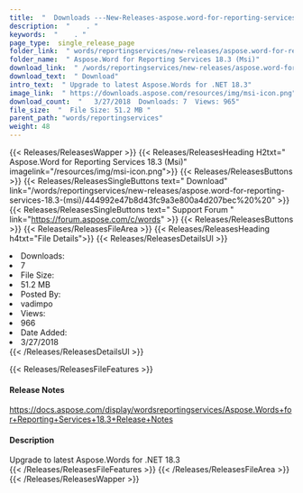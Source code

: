 ```yaml
---
title:  "  Downloads ---New-Releases-aspose.word-for-reporting-services-18.3-(msi) . " 
description:  "    . " 
keywords:  "    . " 
page_type:  single_release_page
folder_link:  " words/reportingservices/new-releases/aspose.word-for-reporting-services-18.3-(msi)/"
folder_name:  " Aspose.Word for Reporting Services 18.3 (Msi)"
download_link:  " /words/reportingservices/new-releases/aspose.word-for-reporting-services-18.3-(msi)/444992e47b8d43fc9a3e800a4d207bec"
download_text:  " Download"
intro_text:  " Upgrade to latest Aspose.Words for .NET 18.3"
image_link:  " https://downloads.aspose.com/resources/img/msi-icon.png"
download_count:  "   3/27/2018  Downloads: 7  Views: 965"
file_size:  "  File Size: 51.2 MB "
parent_path: "words/reportingservices"
weight: 48 
---
```


{{< Releases/ReleasesWapper >}}
  {{< Releases/ReleasesHeading H2txt=" Aspose.Word for Reporting Services 18.3 (Msi)" imagelink="/resources/img/msi-icon.png">}}
  {{< Releases/ReleasesButtons >}}
    {{< Releases/ReleasesSingleButtons text=" Download" link="/words/reportingservices/new-releases/aspose.word-for-reporting-services-18.3-(msi)/444992e47b8d43fc9a3e800a4d207bec%20%20" >}}
    {{< Releases/ReleasesSingleButtons text=" Support Forum " link="https://forum.aspose.com/c/words" >}}
  {{< Releases/ReleasesButtons >}}
  {{< Releases/ReleasesFileArea >}}
    {{< Releases/ReleasesHeading h4txt="File Details">}}
    {{< Releases/ReleasesDetailsUl >}}
             <li>Downloads:</li><li>7</li><li>File Size:</li><li>51.2 MB</li><li>Posted By:</li><li>vadimpo</li><li>Views:</li><li>966</li><li>Date Added:</li><li>3/27/2018</li>
    {{< /Releases/ReleasesDetailsUl >}}

  {{< Releases/ReleasesFileFeatures >}}
      <h4>Release Notes</h4><div><a href="https://docs.aspose.com/display/wordsreportingservices/Aspose.Words+for+Reporting+Services+18.3+Release+Notes">https://docs.aspose.com/display/wordsreportingservices/Aspose.Words+for+Reporting+Services+18.3+Release+Notes</a></div><h4>Description</h4><div class="HTMLDescription">Upgrade to latest Aspose.Words for .NET 18.3</div>
  {{< /Releases/ReleasesFileFeatures >}}
 {{< /Releases/ReleasesFileArea >}}
{{< /Releases/ReleasesWapper >}}



